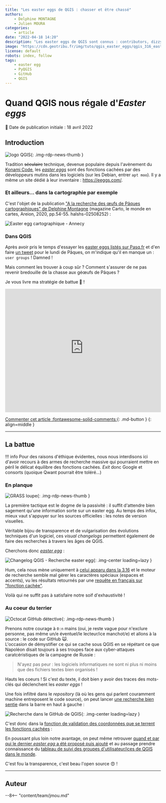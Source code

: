 ```yaml
---
title: "Les easter eggs de QGIS : chasser et être chassé"
authors:
    - Delphine MONTAGNE
    - Julien MOURA
categories:
    - article
date: "2022-04-18 14:20"
description: "Les easter eggs de QGIS sont connus : contributors, dizzy, hackfests, bored, user groups... Mais comment les dénicher ? Et surtout comment en créer de nouveaux ?"
image: "https://cdn.geotribu.fr/img/tuto/qgis_easter_eggs/qgis_316_easteregg_user_groups.png"
license: default
robots: index, follow
tags:
    - easter egg
    - PyQGIS
    - GitHub
    - QGIS
---
```


# Quand QGIS nous régale d'_Easter eggs_

:calendar: Date de publication initiale : 18 avril 2022

## Introduction

![logo QGIS](https://cdn.geotribu.fr/img/logos-icones/logiciels_librairies/qgis.png "logo QGIS"){: .img-rdp-news-thumb }

Tradition ~~séculaire~~ technique, devenue populaire depuis l'avènement du [Konami Code](https://fr.wikipedia.org/wiki/Code_Konami), les [_easter eggs_](https://fr.wikipedia.org/wiki/Easter_egg) sont des fonctions cachées par des développeurs mutins dans les logiciels (sur les Debian, entrer `apt moo`). Il y a même un site dédié à leur inventaire : <https://eeggs.com/>.

### Et ailleurs... dans la cartographie par exemple

C'est l'objet de la publication ["A la recherche des œufs de Pâques cartographiques" de Delphine Montagne](https://halshs.archives-ouvertes.fr/halshs-02508252/document) (magazine Carto, le monde en cartes, Areion, 2020, pp.54-55. halshs-02508252) :

![Easter egg cartographique - Annecy](https://cdn.geotribu.fr/img/tuto/qgis_easter_eggs/easter_egg_carto_ign_annecy_delphine-montagne.png "Easter Egg - Lac d'Annecy (IGN) - Delphine Montagne HAL/Carto")

### Dans QGIS

Après avoir pris le temps d'essayer les [easter eggs listés sur Pasq.fr](https://pasq.fr/easter-egg-dans-qgis) et d'en faire [un tweet](https://twitter.com/geojulien/status/1378954806367297538) pour le lundi de Pâques, on m'indique qu'il en manque un : `user groups` ! Damned !

Mais comment les trouver à coup sûr ? Comment s'assurer de ne pas revenir bredouille de la chasse aux géœufs de Pâques ?

Je vous livre ma stratégie de battue :rabbit: !

<iframe width="100%" height="400" src="https://www.youtube-nocookie.com/embed/suOhOAVOQ6g" title="YouTube video player" frameborder="0" allow="accelerometer; autoplay; clipboard-write; encrypted-media; gyroscope; picture-in-picture" allowfullscreen></iframe>

[Commenter cet article :fontawesome-solid-comments:](#__comments){: .md-button }
{: align=middle }

----

## La battue

!!! info
    Pour des raisons d'éthique évidentes, nous nous interdisons ici d'avoir recours à des armes de recherche massive qui pourraient mettre en péril le délicat équilibre des fonctions cachées. _Exit_ donc Google et consorts (quoique Qwant pourrait être toléré...)

### En planque

![GRASS loupe](https://raw.githubusercontent.com/qgis/QGIS/master/images/themes/default/grass_mapset_search.svg "Planqué dans l'herbe"){: .img-rdp-news-thumb }

La première tactique est le dogme de la passivité : il suffit d'attendre bien sagement qu'une information sorte sur un easter egg. Au temps des infox, mieux vaut s'appuyer sur les sources officielles : les notes de version visuelles.

Véritable bijou de transparence et de vulgarisation des évolutions techniques d'un logiciel, ces _visual changelogs_ permettent également de faire des recherches à travers les âges de QGIS.

Cherchons donc [_easter egg_](https://www.qgis.org/en/search.html?q=easter+egg&check_keywords=yes&area=default) :

![Changelog QGIS - Recherche easter egg](https://cdn.geotribu.fr/img/tuto/qgis_easter_eggs/qgis_changelogs_search_easter_egg.png "Changelog QGIS - Recherche easter egg"){: .img-center loading=lazy }

Hum, cela nous mène uniquement à [celui apparu dans la 3.16](https://www.qgis.org/fr/site/forusers/visualchangelog316/index.html?highlight=fonction%20cach%C3%A9e#add-user-groups-easter-egg) et le moteur de recherche semble mal gérer les caractères spéciaux (espaces et accents), vu les résultats retournés par une [requête en français sur "fonction cachée"](https://www.qgis.org/fr/search.html?q=fonction+cach%C3%A9e).

Voilà qui ne suffit pas à satisfaire notre soif d'exhaustivité !

### Au coeur du terrier

![Octocat GitHub détective](https://octodex.github.com/images/inspectocat.jpg "Octocat GitHub détective"){: .img-rdp-news-thumb }

Prenons notre courage à `0:n` mains (oui, je reste vague pour n'exclure personne, pas même un/e éventuel/le lecteur/ice manchot/e) et allons à la source : le code sur GitHub :scream_cat:.  
L'occasion de démystifier ce qui se cache sous QGIS en se répétant ce que Napoléon disait toujours à ses troupes face aux cyber-attaques caratcéristiques de la campagne de Russie :

> N'ayez pas peur : les logiciels informatiques ne sont ni plus ni moins que des fichiers textes bien organisés !

Hauts les coeurs ! Si c'est du texte, il doit bien y avoir des traces des mots-clés qui déclenchent les _easter eggs_ !

Une fois infiltré dans le _repository_ (là où les gens qui parlent couramment machine entreposent le code source), on peut lancer [une recherche bien sentie](https://github.com/qgis/QGIS/search?q=%22user+groups%22&type=code) dans la barre en haut à gauche :

![Recherche dans le GitHub de QGIS](https://cdn.geotribu.fr/img/tuto/qgis_easter_eggs/qgis_github_search_easteregg.png "Rechercher dans le code de QGIS sur GitHub"){: .img-center loading=lazy }

C'est donc dans la [fonction de validation des coordonnées que se terrent les fonctions cachées](https://github.com/qgis/QGIS/blob/760a436f4f52a02533140b3f24c0828f8fdbd071/src/app/qgsstatusbarcoordinateswidget.cpp#L113-L161) :

En poussant plus loin notre avantage, on peut même retrouver [quand et par qui le dernier _easter egg_ a été proposé puis ajouté](https://github.com/qgis/QGIS/pull/38505) et au passage prendre connaissance du [tableau de suivi des groupes d'utilisateur/ices de QGIS dans le monde](https://docs.google.com/spreadsheets/d/1Wte5pfcpOeZ1bfBUn7KJuYzw31_rtKyGqciBPW3RXwg/edit#gid=678994363).

C'est fou la transparence, c'est beau l'open source :heart_eyes: !

----

## Auteur

--8<-- "content/team/jmou.md"
